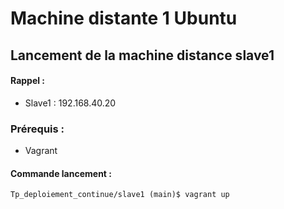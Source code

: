 # Machine distante 1 Ubuntu

## Lancement de la machine distance slave1

#### Rappel : 

-   Slave1 : 192.168.40.20

### Prérequis :

- Vagrant

#### Commande lancement :

```console
Tp_deploiement_continue/slave1 (main)$ vagrant up
```






